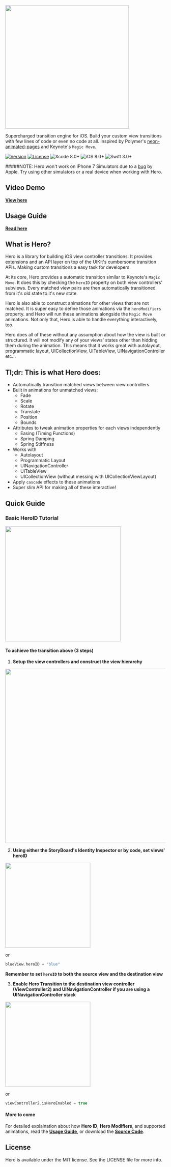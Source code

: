 <img src="https://github.com/lkzhao/Hero/blob/master/Resources/HeroLogo@2x.png?raw=true" width="388"/>

Supercharged transition engine for iOS. Build your custom view transitions with few lines of code or even no code at all. Inspired by Polymer's [neon-animated-pages](https://elements.polymer-project.org/elements/neon-animation) and Keynote's `Magic Move`.

[![Version](https://img.shields.io/cocoapods/v/Hero.svg?style=flat)](http://cocoapods.org/pods/Hero)
[![License](https://img.shields.io/cocoapods/l/Hero.svg?style=flat)](https://github.com/lkzhao/Hero/blob/master/LICENSE?raw=true)
![Xcode 8.0+](https://img.shields.io/badge/Xcode-8.0%2B-blue.svg)
![iOS 8.0+](https://img.shields.io/badge/iOS-8.0%2B-blue.svg)
![Swift 3.0+](https://img.shields.io/badge/Swift-3.0%2B-orange.svg)

#####NOTE: Hero won't work on iPhone 7 Simulators due to a [bug](https://forums.developer.apple.com/thread/63438) by Apple. Try using other simulators or a real device when working with Hero.

## Video Demo
**[View here](https://youtu.be/-6L79or6Iq8)**

## Usage Guide
**[Read here](https://github.com/lkzhao/Hero/wiki/Usage-Guide)**

## What is Hero?

Hero is a library for building iOS view controller transitions. It provides extensions and an API layer on top of the UIKit's cumbersome transition APIs. Making custom transitions a easy task for developers.

At its core, Hero provides a automatic transition similar to Keynote's `Magic Move`. It does this by checking the `heroID` property on both view controllers' subviews. Every matched view pairs are then automatically transitioned from it's old state to it's new state.

Hero is also able to construct animations for other views that are not matched. It is super easy to define those animations via the `heroModifiers` property. and Hero will run these animations alongside the `Magic Move` animations. Not only that, Hero is able to handle everything interactively, too.

Hero does all of these without any assumption about how the view is built or structured. It will not modify any of your views' states other than hidding them during the animation. This means that it works great with autolayout, programmatic layout, UICollectionView, UITableView, UINavigationController etc... 

## Tl;dr: This is what Hero does:
* Automatically transition matched views between view controllers
* Built in animations for unmatched views:
  * Fade
  * Scale
  * Rotate
  * Translate
  * Position
  * Bounds
* Attributes to tweak animation properties for each views independently
  * Easing (Timing Functions)
  * Spring Damping
  * Spring Stiffness
* Works with
  * Autolayout
  * Programmatic Layout
  * UINavigationController
  * UITableView
  * UICollectionView (without messing with UICollectionViewLayout)
* Apply `cascade` effects to these animations
* Super slim API for making all of these interactive!

## Quick Guide

### Basic HeroID Tutorial
<img src="https://github.com/lkzhao/Hero/blob/master/Resources/basic.gif?raw=true" width="362"/>

#### To achieve the transition above (3 steps)
1. **Setup the view controllers and construct the view hierarchy**

  <img src="https://github.com/lkzhao/Hero/blob/master/Resources/basic.png?raw=true" width="548"/>

2. **Using either the StoryBoard's Identity Inspector or by code, set views' heroID**

  <img src="https://github.com/lkzhao/Hero/blob/master/Resources/blue@2x.png?raw=true" width="267"/>

  or

  ```swift
  blueView.heroID = "blue"
  ```
  
  **Remember to set `heroID` to both the source view and the destination view**

3. **Enable Hero Transition to the destination view controller (ViewController2) and UINavigationController if you are using a UINavigationController stack**

  <img src="https://github.com/lkzhao/Hero/blob/master/Resources/ViewController@2x.png?raw=true" width="267"/>
  
  or
  
  ```swift
  viewController2.isHeroEnabled = true
  ```

#### More to come

For detailed explaination about how **Hero ID**, **Hero Modifiers**, and supported animations, read the **[Usage Guide](https://github.com/lkzhao/Hero/wiki/Usage-Guide)**, or download the **[Source Code](http://github.com/lkzhao/Hero/zipball/master/)**.

## License

Hero is available under the MIT license. See the LICENSE file for more info.
